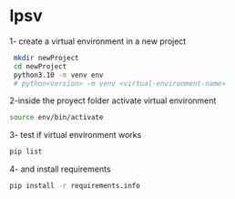 # lpsv


1- create a virtual environment in a new project
```bash
 mkdir newProject
 cd newProject
 python3.10 -m venv env
 # python<version> -m venv <virtual-environment-name>
```

2-inside the proyect folder activate virtual environment
```bash
source env/bin/activate
```

3- test if virtual environment works
```bash
pip list
```

4- and install requirements
```bash
pip install -r requirements.info
```
